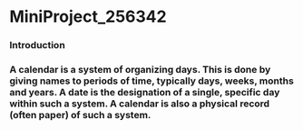 # MiniProject_256342
<h3>Introduction<h3>
A calendar is a system of organizing days. 
This is done by giving names to periods of time, typically days, weeks, months and years. 
A date is the designation of a single, specific day within such a system.
A calendar is also a physical record (often paper) of such a system. 

